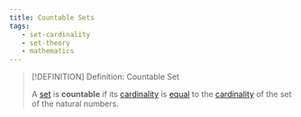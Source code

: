 ```yaml
---
title: Countable Sets
tags:
   - set-cardinality
   - set-theory
   - mathematics
---
```



>[!DEFINITION] Definition: Countable Set
>
>A [set](../Sets.md) is **countable** if its [cardinality](./index.md) is [equal](Size%20Comparisons%20for%20Sets.md) to the [cardinality](./index.md) of the set of the natural numbers.
>
